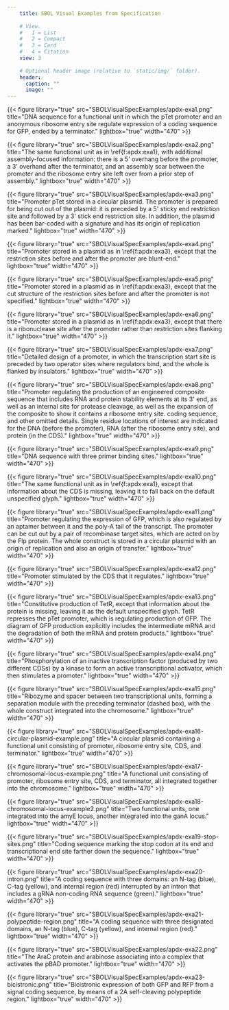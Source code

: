 ```yaml
---
    title: SBOL Visual Examples from Specification
    
    # View.
    #   1 = List
    #   2 = Compact
    #   3 = Card
    #   4 = Citation
    view: 3
    
    # Optional header image (relative to `static/img/` folder).
    header:
      caption: ""
      image: ""
---
```


{{< figure library="true" src="SBOLVisualSpecExamples/apdx-exa1.png" title="DNA sequence for a functional unit in which the pTet promoter and an anonymous ribosome entry site regulate expression of a coding sequence for GFP, ended by a terminator." lightbox="true" width="470" >}}

{{< figure library="true" src="SBOLVisualSpecExamples/apdx-exa2.png" title="The same functional unit as in \ref{f:apdx:exa1}, with additional assembly-focused information: there is a 5' overhang before the promoter, a 3' overhand after the terminator, and an assembly scar between the promoter and the ribosome entry site left over from a prior step of assembly." lightbox="true" width="470" >}}

{{< figure library="true" src="SBOLVisualSpecExamples/apdx-exa3.png" title="Promoter pTet stored in a circular plasmid. The promoter is prepared for being cut out of the plasmid: it is preceded by a 5' sticky end restriction site and followed by a 3' stick end restriction site.  In addition, the plasmid has been bar-coded with a signature and has its origin of replication marked." lightbox="true" width="470" >}}

{{< figure library="true" src="SBOLVisualSpecExamples/apdx-exa4.png" title="Promoter stored in a plasmid as in \ref{f:apdx:exa3}, except that the restriction sites before and after the promoter are blunt-end." lightbox="true" width="470" >}}

{{< figure library="true" src="SBOLVisualSpecExamples/apdx-exa5.png" title="Promoter stored in a plasmid as in \ref{f:apdx:exa3}, except that the cut structure of the restriction sites before and after the promoter is not specified." lightbox="true" width="470" >}}

{{< figure library="true" src="SBOLVisualSpecExamples/apdx-exa6.png" title="Promoter stored in a plasmid as in \ref{f:apdx:exa3}, except that there is a ribonuclease site after the promoter rather than restriction sites flanking it." lightbox="true" width="470" >}}

{{< figure library="true" src="SBOLVisualSpecExamples/apdx-exa7.png" title="Detailed design of a promoter, in which the transcription start site is preceded by two operator sites where regulators bind, and the whole is flanked by insulators." lightbox="true" width="470" >}}

{{< figure library="true" src="SBOLVisualSpecExamples/apdx-exa8.png" title="Promoter regulating the production of an engineered composite sequence that includes RNA and protein stability elements at its 3' end, as well as an internal site for protease cleavage, as well as the expansion of the composite to show it contains a ribosome entry site. coding sequence, and other omitted details.  Single residue locations of interest are indicated for the DNA (before the promoter), RNA (after the ribosome entry site), and protein (in the CDS)." lightbox="true" width="470" >}}

{{< figure library="true" src="SBOLVisualSpecExamples/apdx-exa9.png" title="DNA sequence with three primer binding sites." lightbox="true" width="470" >}}

{{< figure library="true" src="SBOLVisualSpecExamples/apdx-exa10.png" title="The same functional unit as in \ref{f:apdx:exa1}, except that information about the CDS is missing, leaving it to fall back on the default unspecified glyph." lightbox="true" width="470" >}}

{{< figure library="true" src="SBOLVisualSpecExamples/apdx-exa11.png" title="Promoter regulating the expression of GFP, which is also regulated by an aptamer between it and the poly-A tail of the transcript. The promoter can be cut out by a pair of recombinase target sites, which are acted on by the Flp protein.  The whole construct is stored in a circular plasmid with an origin of replication and also an origin of transfer." lightbox="true" width="470" >}}

{{< figure library="true" src="SBOLVisualSpecExamples/apdx-exa12.png" title="Promoter stimulated by the CDS that it regulates." lightbox="true" width="470" >}}

{{< figure library="true" src="SBOLVisualSpecExamples/apdx-exa13.png" title="Constitutive production of TetR, except that information about the protein is missing, leaving it as the default unspecified glyph. TetR represses the pTet promoter, which is regulating production of GFP.  The diagram of GFP production explicitly includes the intermediate mRNA and the degradation of both the mRNA and protein products." lightbox="true" width="470" >}}

{{< figure library="true" src="SBOLVisualSpecExamples/apdx-exa14.png" title="Phosphorylation of an inactive transcription factor (produced by two different CDSs) by a kinase to form an active transcriptional activator, which then stimulates a promoter." lightbox="true" width="470" >}}

{{< figure library="true" src="SBOLVisualSpecExamples/apdx-exa15.png" title="Ribozyme and spacer between two transcriptional units, forming a separation module with the preceding terminator (dashed box), with the whole construct integrated into the chromosome." lightbox="true" width="470" >}}

{{< figure library="true" src="SBOLVisualSpecExamples/apdx-exa16-circular-plasmid-example.png" title="A circular plasmid containing a functional unit consisting of promoter, ribosome entry site, CDS, and terminator." lightbox="true" width="470" >}}

{{< figure library="true" src="SBOLVisualSpecExamples/apdx-exa17-chromosomal-locus-example.png" title="A functional unit consisting of promoter, ribosome entry site, CDS, and terminator, all integrated together into the chromosome." lightbox="true" width="470" >}}

{{< figure library="true" src="SBOLVisualSpecExamples/apdx-exa18-chromosomal-locus-example2.png" title="Two functional units, one integrated into the amyE locus, another integrated into the ganA locus." lightbox="true" width="470" >}}

{{< figure library="true" src="SBOLVisualSpecExamples/apdx-exa19-stop-sites.png" title="Coding sequence marking the stop codon at its end and transcriptional end site farther down the sequence." lightbox="true" width="470" >}}

{{< figure library="true" src="SBOLVisualSpecExamples/apdx-exa20-intron.png" title="A coding sequence with three domains: an N-tag (blue), C-tag (yellow), and internal region (red) interrupted by an intron that includes a gRNA non-coding RNA sequence (green)." lightbox="true" width="470" >}}

{{< figure library="true" src="SBOLVisualSpecExamples/apdx-exa21-polypeptide-region.png" title="A coding sequence with three designated domains, an N-tag (blue), C-tag (yellow), and internal region (red)." lightbox="true" width="470" >}}

{{< figure library="true" src="SBOLVisualSpecExamples/apdx-exa22.png" title="The AraC protein and arabinose associating into a complex that activates the pBAD promoter." lightbox="true" width="470" >}}

{{< figure library="true" src="SBOLVisualSpecExamples/apdx-exa23-bicistronic.png" title="Bicistronic expression of both GFP and RFP from a signal coding sequence, by means of a 2A self-cleaving polypeptide region." lightbox="true" width="470" >}}

